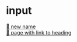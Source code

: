 # input

<!-- index -->

[📄 new name](new%20name.md)\
[📄 page with link to heading](page%20with%20link%20to%20heading.md)

<!-- /index -->
